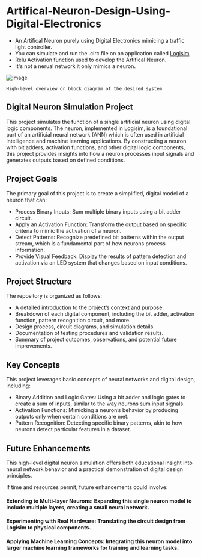 # Artifical-Neuron-Design-Using-Digital-Electronics
- An Artifical Neuron purely using Digital Electronics mimicing a traffic light controller.
- You can simulate and run the .circ file on an application called [Logisim](http://www.cburch.com/logisim/).
- Relu Activation function used to develop the Artifical Neuron.
- It's not a nerual network it only mimics a neuron.

![image](https://github.com/user-attachments/assets/72204205-b1e4-4930-b5c9-3bab3d90dc5a)
                
    High-level overview or block diagram of the desired system


## Digital Neuron Simulation Project
This project simulates the function of a single artificial neuron using digital logic components. The neuron, implemented in Logisim, is a foundational part of an artificial neural network (ANN) which is often used in artificial intelligence and machine learning applications. By constructing a neuron with bit adders, activation functions, and other digital logic components, this project provides insights into how a neuron processes input signals and generates outputs based on defined conditions.

## Project Goals
The primary goal of this project is to create a simplified, digital model of a neuron that can:

- Process Binary Inputs: Sum multiple binary inputs using a bit adder circuit.
- Apply an Activation Function: Transform the output based on specific criteria to mimic the activation of a neuron.
- Detect Patterns: Recognize predefined bit patterns within the output stream, which is a fundamental part of how neurons process information.
- Provide Visual Feedback: Display the results of pattern detection and activation via an LED system that changes based on input conditions.

## Project Structure
The repository is organized as follows:

- A detailed introduction to the project’s context and purpose.
- Breakdown of each digital component, including the bit adder, activation function, pattern recognition circuit, and more.
- Design process, circuit diagrams, and simulation details.
- Documentation of testing procedures and validation results.
- Summary of project outcomes, observations, and potential future improvements.

## Key Concepts
This project leverages basic concepts of neural networks and digital design, including:

- Binary Addition and Logic Gates: Using a bit adder and logic gates to create a sum of inputs, similar to the way neurons sum input signals.
- Activation Functions: Mimicking a neuron’s behavior by producing outputs only when certain conditions are met.
- Pattern Recognition: Detecting specific binary patterns, akin to how neurons detect particular features in a dataset.

## Future Enhancements
This high-level digital neuron simulation offers both educational insight into neural network behavior and a practical demonstration of digital design principles.

If time and resources permit, future enhancements could involve:

#### Extending to Multi-layer Neurons: Expanding this single neuron model to include multiple layers, creating a small neural network.
#### Experimenting with Real Hardware: Translating the circuit design from Logisim to physical components.
#### Applying Machine Learning Concepts: Integrating this neuron model into larger machine learning frameworks for training and learning tasks.
